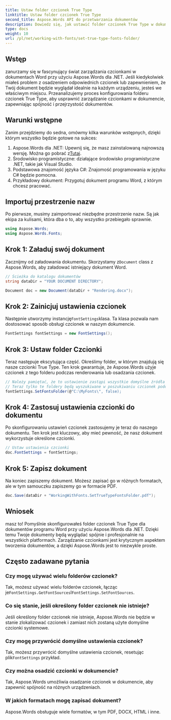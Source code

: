 ```yaml
---
title: Ustaw folder czcionek True Type
linktitle: Ustaw folder czcionek True Type
second_title: Aspose.Words API do przetwarzania dokumentów
description: Dowiedz się, jak ustawić folder czcionek True Type w dokumentach programu Word przy użyciu Aspose.Words dla .NET. Postępuj zgodnie z naszym szczegółowym przewodnikiem krok po kroku, aby zapewnić spójne zarządzanie czcionkami.
type: docs
weight: 10
url: /pl/net/working-with-fonts/set-true-type-fonts-folder/
---
```

## Wstęp

zanurzamy się w fascynujący świat zarządzania czcionkami w dokumentach Word przy użyciu Aspose.Words dla .NET. Jeśli kiedykolwiek miałeś problem z osadzeniem odpowiednich czcionek lub zapewnieniem, że Twój dokument będzie wyglądał idealnie na każdym urządzeniu, jesteś we właściwym miejscu. Przeanalizujemy proces konfigurowania folderu czcionek True Type, aby usprawnić zarządzanie czcionkami w dokumencie, zapewniając spójność i przejrzystość dokumentów.

## Warunki wstępne

Zanim przejdziemy do sedna, omówmy kilka warunków wstępnych, dzięki którym wszystko będzie gotowe na sukces:

1.  Aspose.Words dla .NET: Upewnij się, że masz zainstalowaną najnowszą wersję. Można go pobrać z[Tutaj](https://releases.aspose.com/words/net/).
2. Środowisko programistyczne: działające środowisko programistyczne .NET, takie jak Visual Studio.
3. Podstawowa znajomość języka C#: Znajomość programowania w języku C# będzie pomocna.
4. Przykładowy dokument: Przygotuj dokument programu Word, z którym chcesz pracować.

## Importuj przestrzenie nazw

Po pierwsze, musimy zaimportować niezbędne przestrzenie nazw. Są jak ekipa za kulisami, która dba o to, aby wszystko przebiegało sprawnie.

```csharp
using Aspose.Words;
using Aspose.Words.Fonts;
```

## Krok 1: Załaduj swój dokument

 Zacznijmy od załadowania dokumentu. Skorzystamy z`Document` class z Aspose.Words, aby załadować istniejący dokument Word.

```csharp
// Ścieżka do katalogu dokumentów
string dataDir = "YOUR DOCUMENT DIRECTORY";

Document doc = new Document(dataDir + "Rendering.docx");
```

## Krok 2: Zainicjuj ustawienia czcionek

 Następnie utworzymy instancję`FontSettings`klasa. Ta klasa pozwala nam dostosować sposób obsługi czcionek w naszym dokumencie.

```csharp
FontSettings fontSettings = new FontSettings();
```

## Krok 3: Ustaw folder Czcionki

Teraz następuje ekscytująca część. Określimy folder, w którym znajdują się nasze czcionki True Type. Ten krok gwarantuje, że Aspose.Words użyje czcionek z tego folderu podczas renderowania lub osadzania czcionek.

```csharp
// Należy pamiętać, że to ustawienie zastąpi wszystkie domyślne źródła czcionek, które są domyślnie przeszukiwane.
// Teraz tylko te foldery będą wyszukiwane w poszukiwaniu czcionek podczas renderowania lub osadzania czcionek.
fontSettings.SetFontsFolder(@"C:\MyFonts\", false);
```

## Krok 4: Zastosuj ustawienia czcionki do dokumentu

Po skonfigurowaniu ustawień czcionek zastosujemy je teraz do naszego dokumentu. Ten krok jest kluczowy, aby mieć pewność, że nasz dokument wykorzystuje określone czcionki.

```csharp
// Ustaw ustawienia czcionki
doc.FontSettings = fontSettings;
```

## Krok 5: Zapisz dokument

Na koniec zapiszemy dokument. Możesz zapisać go w różnych formatach, ale w tym samouczku zapiszemy go w formacie PDF.

```csharp
doc.Save(dataDir + "WorkingWithFonts.SetTrueTypeFontsFolder.pdf");
```

## Wniosek

masz to! Pomyślnie skonfigurowałeś folder czcionek True Type dla dokumentów programu Word przy użyciu Aspose.Words dla .NET. Dzięki temu Twoje dokumenty będą wyglądać spójnie i profesjonalnie na wszystkich platformach. Zarządzanie czcionkami jest krytycznym aspektem tworzenia dokumentów, a dzięki Aspose.Words jest to niezwykle proste.

## Często zadawane pytania

### Czy mogę używać wielu folderów czcionek?
 Tak, możesz używać wielu folderów czcionek, łącząc je`FontSettings.GetFontSources`I`FontSettings.SetFontSources`.

### Co się stanie, jeśli określony folder czcionek nie istnieje?
Jeśli określony folder czcionek nie istnieje, Aspose.Words nie będzie w stanie zlokalizować czcionek i zamiast nich zostaną użyte domyślne czcionki systemowe.

### Czy mogę przywrócić domyślne ustawienia czcionek?
 Tak, możesz przywrócić domyślne ustawienia czcionek, resetując plik`FontSettings` przykład.

### Czy można osadzić czcionki w dokumencie?
Tak, Aspose.Words umożliwia osadzanie czcionek w dokumencie, aby zapewnić spójność na różnych urządzeniach.

### W jakich formatach mogę zapisać dokument?
Aspose.Words obsługuje wiele formatów, w tym PDF, DOCX, HTML i inne.